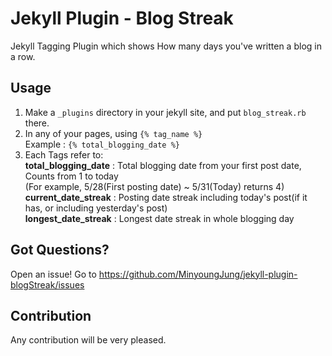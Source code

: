 # Jekyll Plugin - Blog Streak

Jekyll Tagging Plugin which shows How many days you've written a blog in a row.


## Usage
1. Make a `_plugins` directory in your jekyll site, and put `blog_streak.rb` there.
2. In any of your pages, using `{% tag_name %}`  
Example : `{% total_blogging_date %}`
3. Each Tags refer to:  
**total_blogging_date** : Total blogging date from your first post date, Counts from 1 to today  
(For example, 5/28(First posting date) ~ 5/31(Today) returns 4)  
**current_date_streak** : Posting date streak including today's post(if it has, or including yesterday's post)  
**longest_date_streak** : Longest date streak in whole blogging day

## Got Questions?

Open an issue! Go to https://github.com/MinyoungJung/jekyll-plugin-blogStreak/issues

## Contribution
Any contribution will be very pleased.

